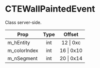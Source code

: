 # CTEWallPaintedEvent
Class server-side.

|Prop|Type|Offset|
|---|:-:|:-:|
|m_hEntity|int|12 \| 0xc|
|m_colorIndex|int|16 \| 0x10|
|m_nSegment|int|20 \| 0x14|
